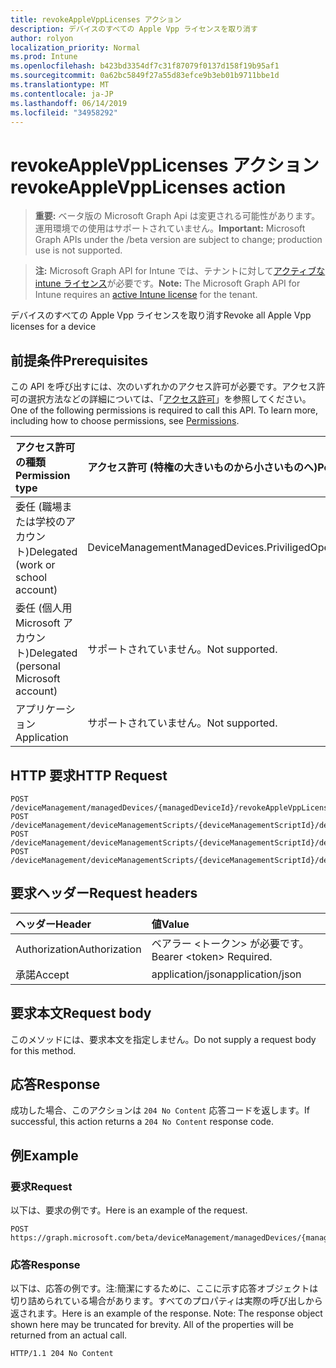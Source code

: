 ```yaml
---
title: revokeAppleVppLicenses アクション
description: デバイスのすべての Apple Vpp ライセンスを取り消す
author: rolyon
localization_priority: Normal
ms.prod: Intune
ms.openlocfilehash: b423bd3354df7c31f87079f0137d158f19b95af1
ms.sourcegitcommit: 0a62bc5849f27a55d83efce9b3eb01b9711bbe1d
ms.translationtype: MT
ms.contentlocale: ja-JP
ms.lasthandoff: 06/14/2019
ms.locfileid: "34958292"
---
```

# <a name="revokeapplevpplicenses-action"></a><span data-ttu-id="22682-103">revokeAppleVppLicenses アクション</span><span class="sxs-lookup"><span data-stu-id="22682-103">revokeAppleVppLicenses action</span></span>

> <span data-ttu-id="22682-104">**重要:** ベータ版の Microsoft Graph Api は変更される可能性があります。運用環境での使用はサポートされていません。</span><span class="sxs-lookup"><span data-stu-id="22682-104">**Important:** Microsoft Graph APIs under the /beta version are subject to change; production use is not supported.</span></span>

> <span data-ttu-id="22682-105">**注:** Microsoft Graph API for Intune では、テナントに対して[アクティブな intune ライセンス](https://go.microsoft.com/fwlink/?linkid=839381)が必要です。</span><span class="sxs-lookup"><span data-stu-id="22682-105">**Note:** The Microsoft Graph API for Intune requires an [active Intune license](https://go.microsoft.com/fwlink/?linkid=839381) for the tenant.</span></span>

<span data-ttu-id="22682-106">デバイスのすべての Apple Vpp ライセンスを取り消す</span><span class="sxs-lookup"><span data-stu-id="22682-106">Revoke all Apple Vpp licenses for a device</span></span>

## <a name="prerequisites"></a><span data-ttu-id="22682-107">前提条件</span><span class="sxs-lookup"><span data-stu-id="22682-107">Prerequisites</span></span>
<span data-ttu-id="22682-p101">この API を呼び出すには、次のいずれかのアクセス許可が必要です。アクセス許可の選択方法などの詳細については、「[アクセス許可](/graph/permissions-reference)」を参照してください。</span><span class="sxs-lookup"><span data-stu-id="22682-p101">One of the following permissions is required to call this API. To learn more, including how to choose permissions, see [Permissions](/graph/permissions-reference).</span></span>

|<span data-ttu-id="22682-110">アクセス許可の種類</span><span class="sxs-lookup"><span data-stu-id="22682-110">Permission type</span></span>|<span data-ttu-id="22682-111">アクセス許可 (特権の大きいものから小さいものへ)</span><span class="sxs-lookup"><span data-stu-id="22682-111">Permissions (from most to least privileged)</span></span>|
|:---|:---|
|<span data-ttu-id="22682-112">委任 (職場または学校のアカウント)</span><span class="sxs-lookup"><span data-stu-id="22682-112">Delegated (work or school account)</span></span>|<span data-ttu-id="22682-113">DeviceManagementManagedDevices.PriviligedOperation.All</span><span class="sxs-lookup"><span data-stu-id="22682-113">DeviceManagementManagedDevices.PriviligedOperation.All</span></span>|
|<span data-ttu-id="22682-114">委任 (個人用 Microsoft アカウント)</span><span class="sxs-lookup"><span data-stu-id="22682-114">Delegated (personal Microsoft account)</span></span>|<span data-ttu-id="22682-115">サポートされていません。</span><span class="sxs-lookup"><span data-stu-id="22682-115">Not supported.</span></span>|
|<span data-ttu-id="22682-116">アプリケーション</span><span class="sxs-lookup"><span data-stu-id="22682-116">Application</span></span>|<span data-ttu-id="22682-117">サポートされていません。</span><span class="sxs-lookup"><span data-stu-id="22682-117">Not supported.</span></span>|

## <a name="http-request"></a><span data-ttu-id="22682-118">HTTP 要求</span><span class="sxs-lookup"><span data-stu-id="22682-118">HTTP Request</span></span>
<!-- {
  "blockType": "ignored"
}
-->
``` http
POST /deviceManagement/managedDevices/{managedDeviceId}/revokeAppleVppLicenses
POST /deviceManagement/deviceManagementScripts/{deviceManagementScriptId}/deviceRunStates/{deviceManagementScriptDeviceStateId}/managedDevice/revokeAppleVppLicenses
POST /deviceManagement/deviceManagementScripts/{deviceManagementScriptId}/deviceRunStates/{deviceManagementScriptDeviceStateId}/managedDevice/users/{userId}/managedDevices/{managedDeviceId}/revokeAppleVppLicenses
POST /deviceManagement/deviceManagementScripts/{deviceManagementScriptId}/deviceRunStates/{deviceManagementScriptDeviceStateId}/managedDevice/detectedApps/{detectedAppId}/managedDevices/{managedDeviceId}/revokeAppleVppLicenses
```

## <a name="request-headers"></a><span data-ttu-id="22682-119">要求ヘッダー</span><span class="sxs-lookup"><span data-stu-id="22682-119">Request headers</span></span>
|<span data-ttu-id="22682-120">ヘッダー</span><span class="sxs-lookup"><span data-stu-id="22682-120">Header</span></span>|<span data-ttu-id="22682-121">値</span><span class="sxs-lookup"><span data-stu-id="22682-121">Value</span></span>|
|:---|:---|
|<span data-ttu-id="22682-122">Authorization</span><span class="sxs-lookup"><span data-stu-id="22682-122">Authorization</span></span>|<span data-ttu-id="22682-123">ベアラー &lt;トークン&gt; が必要です。</span><span class="sxs-lookup"><span data-stu-id="22682-123">Bearer &lt;token&gt; Required.</span></span>|
|<span data-ttu-id="22682-124">承諾</span><span class="sxs-lookup"><span data-stu-id="22682-124">Accept</span></span>|<span data-ttu-id="22682-125">application/json</span><span class="sxs-lookup"><span data-stu-id="22682-125">application/json</span></span>|

## <a name="request-body"></a><span data-ttu-id="22682-126">要求本文</span><span class="sxs-lookup"><span data-stu-id="22682-126">Request body</span></span>
<span data-ttu-id="22682-127">このメソッドには、要求本文を指定しません。</span><span class="sxs-lookup"><span data-stu-id="22682-127">Do not supply a request body for this method.</span></span>

## <a name="response"></a><span data-ttu-id="22682-128">応答</span><span class="sxs-lookup"><span data-stu-id="22682-128">Response</span></span>
<span data-ttu-id="22682-129">成功した場合、このアクションは `204 No Content` 応答コードを返します。</span><span class="sxs-lookup"><span data-stu-id="22682-129">If successful, this action returns a `204 No Content` response code.</span></span>

## <a name="example"></a><span data-ttu-id="22682-130">例</span><span class="sxs-lookup"><span data-stu-id="22682-130">Example</span></span>

### <a name="request"></a><span data-ttu-id="22682-131">要求</span><span class="sxs-lookup"><span data-stu-id="22682-131">Request</span></span>
<span data-ttu-id="22682-132">以下は、要求の例です。</span><span class="sxs-lookup"><span data-stu-id="22682-132">Here is an example of the request.</span></span>
``` http
POST https://graph.microsoft.com/beta/deviceManagement/managedDevices/{managedDeviceId}/revokeAppleVppLicenses
```

### <a name="response"></a><span data-ttu-id="22682-133">応答</span><span class="sxs-lookup"><span data-stu-id="22682-133">Response</span></span>
<span data-ttu-id="22682-p102">以下は、応答の例です。注:簡潔にするために、ここに示す応答オブジェクトは切り詰められている場合があります。すべてのプロパティは実際の呼び出しから返されます。</span><span class="sxs-lookup"><span data-stu-id="22682-p102">Here is an example of the response. Note: The response object shown here may be truncated for brevity. All of the properties will be returned from an actual call.</span></span>
``` http
HTTP/1.1 204 No Content
```





